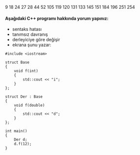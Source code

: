 9
18
24
27
28
44
52
105
119
120
131
133
145
151
184
196
251
254

#### Aşağıdaki C++ programı hakkında yorum yapınız:

+ sentaks hatası
+ tanımsız davranış
+ derleyiciye göre değişir
+ ekrana şunu yazar: 

```
#include <iostream>

struct Base 
{
	void f(int) 
	{ 
		std::cout << "i"; 
	}
};

struct Der : Base 
{
	void f(double) 
	{ 
		std::cout << "d"; 
	}
};

int main() 
{
	Der d;
	d.f(12);
}
```

